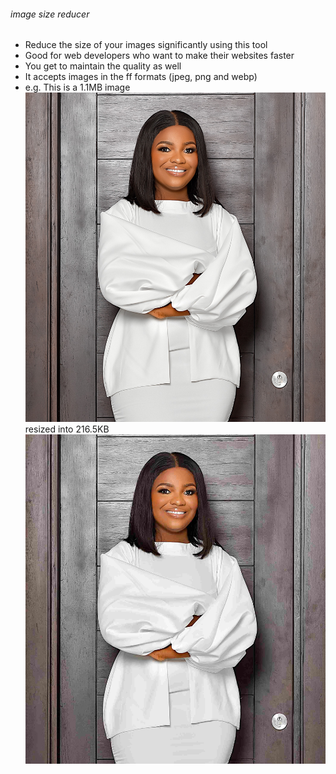 ###### image size reducer 
- Reduce the size of your images significantly using this tool
- Good for web developers who want to make their websites faster
- You get to maintain the quality as well
- It accepts images in the ff formats (jpeg, png and webp)
- e.g. This is a 1.1MB image ![1.1MB](prophets.jpg) resized into 216.5KB ![216KB](155015486.jpeg)

